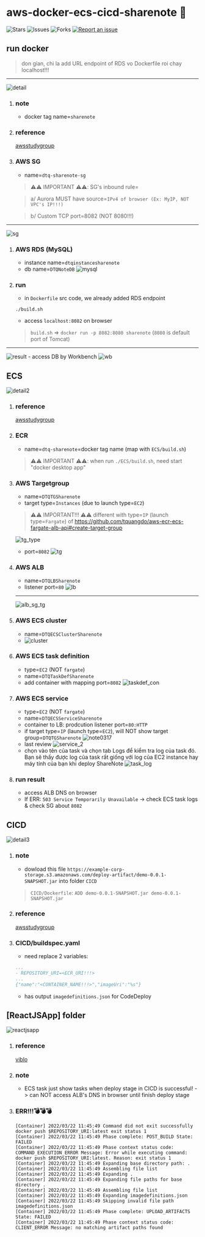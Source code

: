 # aws-docker-ecs-cicd-sharenote 🐳

![Stars](https://img.shields.io/github/stars/tquangdo/aws-docker-ecs-cicd-sharenote?color=f05340)
![Issues](https://img.shields.io/github/issues/tquangdo/aws-docker-ecs-cicd-sharenote?color=f05340)
![Forks](https://img.shields.io/github/forks/tquangdo/aws-docker-ecs-cicd-sharenote?color=f05340)
[![Report an issue](https://img.shields.io/badge/Support-Issues-green)](https://github.com/tquangdo/aws-docker-ecs-cicd-sharenote/issues/new)

## run docker
> don gian, chi la add URL endpoint of RDS vo Dockerfile roi chay localhost!!!
---
![detail](screenshots/detail.png)
1. ### note
    - docker tag name=`sharenote`
1. ### reference
    [awsstudygroup](https://000015.awsstudygroup.com/vi)
1. ### AWS SG
    - name=`dtq-sharenote-sg`
    > ⚠️⚠️ IMPORTANT ⚠️⚠️: SG's inbound rule=
    
    > a/ Aurora MUST have source=`IPv4 of browser (Ex: MyIP, NOT VPC's IP!!!)`
    
    > b/ Custom TCP port=8082 (NOT 8080!!!)
---
![sg](screenshots/sg.png)
1. ### AWS RDS (MySQL)
    - instance name=`dtqinstancesharenote`
    - db name=`DTQNoteDB`
    ![mysql](screenshots/mysql.png)
1. ### run
    - in `Dockerfile` src code, we already added RDS endpoint
    ```shell
    ./build.sh
    ```
    - access `localhost:8082` on browser
    > `build.sh` => `docker run -p 8082:8080 sharenote` (`8080` is default port of Tomcat)
---
![result](screenshots/result.png)
    - access DB by Workbench
    ![wb](screenshots/wb.png)

## ECS
![detail2](screenshots/detail2.png)
1. ### reference
    [awsstudygroup](https://000016.awsstudygroup.com/vi/)
1. ### ECR
    - name=`dtq-sharenote`=docker tag name (map with `ECS/build.sh`)
    > ⚠️⚠️ IMPORTANT ⚠️⚠️: when run `./ECS/build.sh`, need start "docker desktop app"
1. ### AWS Targetgroup
    - name=`DTQTGSharenote`
    - target type=`Instances` (due to launch type=`EC2`)
    > ⚠️⚠️ IMPORTANT!!! ⚠️⚠️ different with type=`IP` (launch type=`Fargate`) of https://github.com/tquangdo/aws-ecr-ecs-fargate-alb-api#create-target-group
    
    ![tg_type](screenshots/tg_type.png)
    - port=`8082`
    ![tg](screenshots/tg.png)
1. ### AWS ALB
    - name=`DTQLBSharenote`
    - listener port=`80`
    ![lb](screenshots/lb.png)
    ---
    ![alb_sg_tg](screenshots/alb_sg_tg.png)
1. ### AWS ECS cluster
    - name=`DTQECSClusterSharenote`
    - ![cluster](screenshots/cluster.png)
1. ### AWS ECS task definition
    - type=`EC2` (NOT `fargate`)
    - name=`DTQTaskDefSharenote`
    - add container with mapping port=`8082`
    ![taskdef_con](screenshots/taskdef_con.png)
1. ### AWS ECS service
    - type=`EC2` (NOT `fargate`)
    - name=`DTQECSServiceSharenote`
    - container to LB: prodcution listener port=`80:HTTP`
    - if target type=`IP` (launch type=`EC2`), will NOT show target group=`DTQTGSharenote`
    ![note0317](screenshots/note0317.png)
    - last review
    ![service_2](screenshots/service_2.png)
    - chọn vào tên của task và chọn tab Logs để kiểm tra log của task đó. Bạn sẽ thấy được log của task rất giống với log của EC2 instance hay máy tính của bạn khi deploy ShareNote
    ![task_log](screenshots/task_log.png)
1. ### run result
    - access ALB DNS on browser
    - If ERR: `503 Service Temporarily Unavailable` -> check ECS task logs & check SG about `8082`

## CICD
![detail3](screenshots/detail3.png)
1. ### note
    - dowload this file `https://example-corp-storage.s3.amazonaws.com/deploy-artifact/demo-0.0.1-SNAPSHOT.jar` into folder `CICD`
    > `CICD/Dockerfile`: `ADD demo-0.0.1-SNAPSHOT.jar demo-0.0.1-SNAPSHOT.jar`
1. ### reference
    [awsstudygroup](https://000017.awsstudygroup.com/vi)
1. ### CICD/buildspec.yaml
    - need replace 2 variables:
    ```yml
    ...
    - REPOSITORY_URI=<ECR_URI!!!>
    ...
    {"name":"<CONTAINER_NAME!!!>","imageUri":"%s"}
    ```
    - has output `imagedefinitions.json` for CodeDeploy

## [ReactJSApp] folder
![reactjsapp](screenshots/reactjsapp.png)
1. ### reference
    [viblo](https://viblo.asia/p/aws-deploy-reactjs-app-tren-ecs-tich-hop-ci-cd-codecommit-codebuild-codepipeline-Qbq5QDemlD8)
1. ### note
    - ECS task just show tasks when deploy stage in CICD is successful! -> can NOT access ALB's DNS in browser until finish deploy stage
1. ### ERR!!!💣💣💣
    ```shell
    [Container] 2022/03/22 11:45:49 Command did not exit successfully docker push $REPOSITORY_URI:latest exit status 1
    [Container] 2022/03/22 11:45:49 Phase complete: POST_BUILD State: FAILED
    [Container] 2022/03/22 11:45:49 Phase context status code: COMMAND_EXECUTION_ERROR Message: Error while executing command: docker push $REPOSITORY_URI:latest. Reason: exit status 1
    [Container] 2022/03/22 11:45:49 Expanding base directory path: .
    [Container] 2022/03/22 11:45:49 Assembling file list
    [Container] 2022/03/22 11:45:49 Expanding .
    [Container] 2022/03/22 11:45:49 Expanding file paths for base directory .
    [Container] 2022/03/22 11:45:49 Assembling file list
    [Container] 2022/03/22 11:45:49 Expanding imagedefinitions.json
    [Container] 2022/03/22 11:45:49 Skipping invalid file path imagedefinitions.json
    [Container] 2022/03/22 11:45:49 Phase complete: UPLOAD_ARTIFACTS State: FAILED
    [Container] 2022/03/22 11:45:49 Phase context status code: CLIENT_ERROR Message: no matching artifact paths found
    ```    
